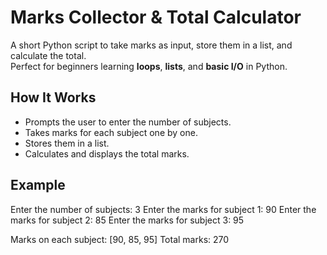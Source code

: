 # Marks Collector & Total Calculator

A short Python script to take marks as input, store them in a list, and calculate the total.  
Perfect for beginners learning **loops**, **lists**, and **basic I/O** in Python.

## How It Works
- Prompts the user to enter the number of subjects.
- Takes marks for each subject one by one.
- Stores them in a list.
- Calculates and displays the total marks.

  

## Example
Enter the number of subjects: 3
Enter the marks for subject 1: 90
Enter the marks for subject 2: 85
Enter the marks for subject 3: 95

Marks on each subject: [90, 85, 95]
Total marks: 270

